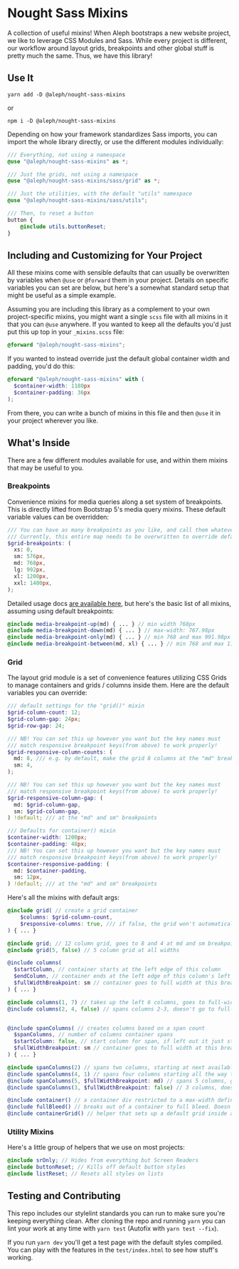 # Nought Sass Mixins

A collection of useful mixins! When Aleph bootstraps a new website project, we
like to leverage CSS Modules and Sass. While every project is different, our
workflow around layout grids, breakpoints and other global stuff is pretty
much the same. Thus, we have this library!

## Use It

```
yarn add -D @aleph/nought-sass-mixins
```
or
```
npm i -D @aleph/nought-sass-mixins
```

Depending on how your framework standardizes Sass imports, you can import the
whole library directly, or use the different modules individually:

```scss
/// Everything, not using a namespace
@use "@aleph/nought-sass-mixins" as *;

/// Just the grids, not using a namespace
@use "@aleph/nought-sass-mixins/sass/grid" as *;

/// Just the utilities, with the default "utils" namespace
@use "@aleph/nought-sass-mixins/sass/utils";

/// Then, to reset a button
button {
    @include utils.buttonReset;
}
```

## Including and Customizing for Your Project
All these mixins come with sensible defaults that can usually be overwritten
by variables when `@use` or `@forward` them in your project. Details on specific 
variables you can set are below, but here's a somewhat standard setup that might be
useful as a simple example. 

Assuming you are including this library as a complement to your own project-specific
mixins, you might want a single `scss` file with all mixins in it that you can `@use`
anywhere. If you wanted to keep all the defaults you'd just put this up top in your
`_mixins.scss` file:

```scss
@forward "@aleph/nought-sass-mixins";
```

If you wanted to instead override just the default global container width and padding, 
you'd do this:
```scss
@forward "@aleph/nought-sass-mixins" with (
  $container-width: 1180px
  $container-padding: 36px
);
```

From there, you can write a bunch of mixins in this file and then `@use` it in your
project wherever you like. 


## What's Inside
There are a few different modules available for use, and within them mixins
that may be useful to you. 

### Breakpoints
Convenience mixins for media queries along a set system of breakpoints. This is directly
lifted from Bootstrap 5's media query mixins. These default variable values can be
overridden:
```scss
/// You can have as many breakpoints as you like, and call them whatever you like.
/// Currently, this entire map needs to be overwritten to override defaults.
$grid-breakpoints: (
  xs: 0,
  sm: 576px,
  md: 768px,
  lg: 992px,
  xl: 1200px,
  xxl: 1400px,
);
```

Detailed usage docs [are available here](https://getbootstrap.com/docs/5.2/layout/breakpoints/), 
but here's the basic list of all mixins, assuming using default breakpoints:
```scss
@include media-breakpoint-up(md) { ... } // min width 768px
@include media-breakpoint-down(md) { ... } // max-width: 767.98px
@include media-breakpoint-only(md) { ... } // min 768 and max 991.98px
@include media-breakpoint-between(md, xl) { ... } // min 768 and max 1199.98px
```

### Grid
The layout grid module is a set of convenience features utilizing CSS Grids to manage
containers and grids / columns inside them. Here are the default variables you can 
override:

```scss
/// default settings for the "grid()" mixin
$grid-column-count: 12;
$grid-column-gap: 24px;
$grid-row-gap: 24;

/// NB! You can set this up however you want but the key names must
/// match responsive breakpoint keys(from above) to work properly!
$grid-responsive-column-counts: (
  md: 8, /// e.g. by default, make the grid 8 columns at the "md" breakpoint
  sm: 4,
);

/// NB! You can set this up however you want but the key names must
/// match responsive breakpoint keys(from above) to work properly!
$grid-responsive-column-gap: (
  md: $grid-column-gap,
  sm: $grid-column-gap,
) !default; /// at the "md" and sm" breakpoints

/// Defaults for container() mixin
$container-width: 1200px;
$container-padding: 48px;
/// NB! You can set this up however you want but the key names must
/// match responsive breakpoint keys(from above) to work properly!
$container-responsive-padding: (
  md: $container-padding,
  sm: 12px,
) !default; /// at the "md" and sm" breakpoints
```

Here's all the mixins with default args:
```scss
@include grid( // create a grid container
    $columns: $grid-column-count, 
    $responsive-columns: true, /// if false, the grid won't automatically flex change column numbers at any width
) { ... } 

@include grid; // 12 column grid, goes to 8 and 4 at md and sm breakpoints
@include grid(5, false) // 5 column grid at all widths

@include columns(
  $startColumn, // container starts at the left edge of this column
  $endColumn, // container ends at the left edge of this column's left gutter
  $fullWidthBreakpoint: sm // container goes to full width at this breakpoint
) { ... }

@include columns(1, 7) // takes up the left 6 columns, goes to full-width at sm breakpoint
@include columns(2, 4, false) // spans columns 2-3, doesn't go to full-width automatically


@include spanColumns( // creates columns based on a span count
  $spanColumns, // number of columns container spans
  $startColumn: false, // start column for span, if left out it just starts at the next available column
  $fullWidthBreakpoint: sm // container goes to full width at this breakpoint
) { ... }

@include spanColumns(2) // spans two columns, starting at next available space in a row.
@include spanColumns(4, 1) // spans four columns starting all the way to the left.
@include spanColumns(5, $fullWidthBreakpoint: md) // spans 5 columns, goes full-width at md breakpoint
@include spanColumns(3, $fullWidthBreakpoint: false) // 3 columns, doesn't go to full width ever

@include container() // a container div restricted to a max-width defined in $container-width
@include fullBleed() // breaks out of a container to full bleed. Doesn't work inside a grid!
@include containerGrid() // helper that sets up a default grid inside a container
```

### Utility Mixins
Here's a little group of helpers that we use on most projects:

```scss
@include srOnly; // Hides from everything but Screen Readers
@include buttonReset; // Kills off default button styles
@include listReset; // Resets all styles on lists
```

## Testing and Contributing
This repo includes our stylelint standards you can run to make sure you're keeping everything
clean. After cloning the repo and running `yarn` you can lint your work at any time with
`yarn test` (Autofix with `yarn test --fix`).

If you run `yarn dev` you'll get a test page with the default styles compiled. You can 
play with the features in the `test/index.html` to see how stuff's working.